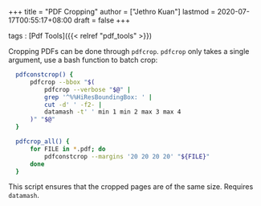 +++
title = "PDF Cropping"
author = ["Jethro Kuan"]
lastmod = 2020-07-17T00:55:17+08:00
draft = false
+++

tags
: [Pdf Tools]({{< relref "pdf_tools" >}})

Cropping PDFs can be done through `pdfcrop`. `pdfcrop` only takes a
single argument, use a bash function to batch crop:

```bash
  pdfconstcrop() {
      pdfcrop --bbox "$(
          pdfcrop --verbose "$@" |
          grep '^%%HiResBoundingBox: ' |
          cut -d' ' -f2- |
          datamash -t' ' min 1 min 2 max 3 max 4
      )" "$@"
  }

  pdfcrop_all() {
      for FILE in *.pdf; do
          pdfconstcrop --margins '20 20 20 20' "${FILE}"
      done
  }
```

This script ensures that the cropped pages are of the same size.
Requires `datamash`.
